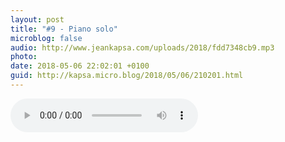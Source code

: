 ```yaml
---
layout: post
title: "#9 - Piano solo"
microblog: false
audio: http://www.jeankapsa.com/uploads/2018/fdd7348cb9.mp3
photo: 
date: 2018-05-06 22:02:01 +0100
guid: http://kapsa.micro.blog/2018/05/06/210201.html
---
```

<audio controls="controls" src="http://www.jeankapsa.com/uploads/2018/fdd7348cb9.mp3" />

